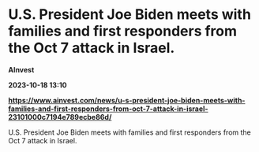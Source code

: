 # U.S. President Joe Biden meets with families and first responders from the Oct 7 attack in Israel.
**AInvest**

**2023-10-18 13:10**

**https://www.ainvest.com/news/u-s-president-joe-biden-meets-with-families-and-first-responders-from-oct-7-attack-in-israel-23101000c7194e789ecbe86d/**

U.S. President Joe Biden meets with families and first responders from the Oct 7 attack in Israel.